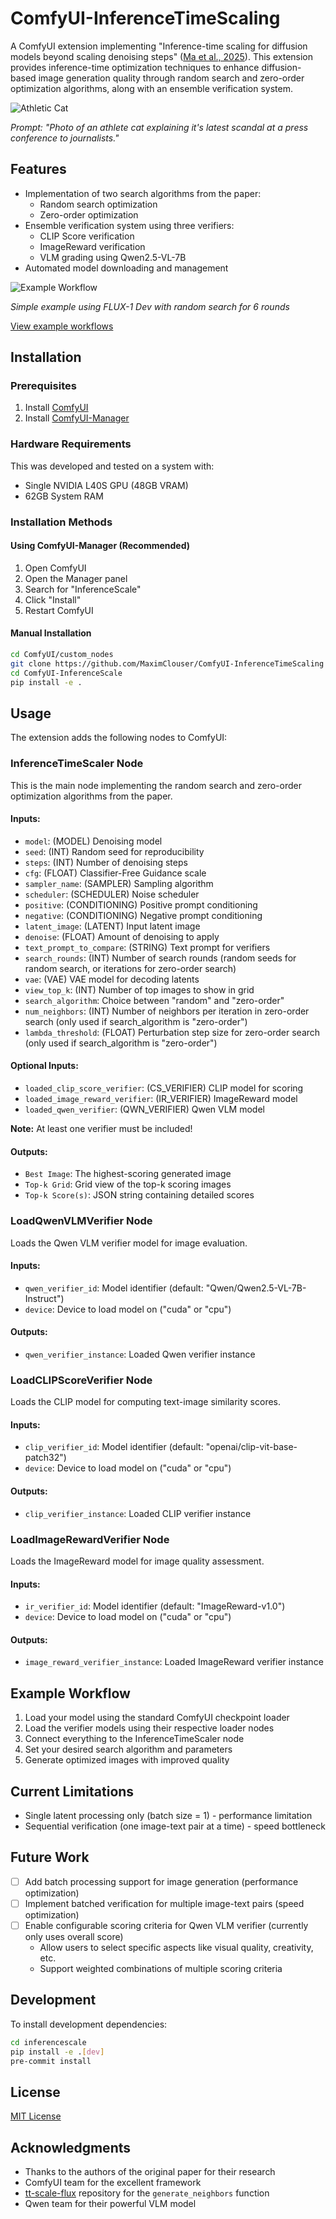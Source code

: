 # ComfyUI-InferenceTimeScaling

A ComfyUI extension implementing "Inference-time scaling for diffusion models beyond scaling denoising steps" ([Ma et al., 2025](https://arxiv.org/abs/2501.09732)). This extension provides inference-time optimization techniques to enhance diffusion-based image generation quality through random search and zero-order optimization algorithms, along with an ensemble verification system.

![Athletic Cat](assets/athletic_cat.png)

*Prompt: "Photo of an athlete cat explaining it's latest scandal at a press conference to journalists."*

## Features

- Implementation of two search algorithms from the paper:
  - Random search optimization
  - Zero-order optimization
- Ensemble verification system using three verifiers:
  - CLIP Score verification
  - ImageReward verification
  - VLM grading using Qwen2.5-VL-7B
- Automated model downloading and management

![Example Workflow](workflows/flux_example.png)

*Simple example using FLUX-1 Dev with random search for 6 rounds*

[View example workflows](workflows/)

## Installation

### Prerequisites

1. Install [ComfyUI](https://github.com/comfyanonymous/ComfyUI)
2. Install [ComfyUI-Manager](https://github.com/ltdrdata/ComfyUI-Manager)

### Hardware Requirements

This was developed and tested on a system with:
- Single NVIDIA L40S GPU (48GB VRAM)
- 62GB System RAM

### Installation Methods

#### Using ComfyUI-Manager (Recommended)
1. Open ComfyUI
2. Open the Manager panel
3. Search for "InferenceScale"
4. Click "Install"
5. Restart ComfyUI

#### Manual Installation
```bash
cd ComfyUI/custom_nodes
git clone https://github.com/MaximClouser/ComfyUI-InferenceTimeScaling
cd ComfyUI-InferenceScale
pip install -e .
```

## Usage

The extension adds the following nodes to ComfyUI:

### InferenceTimeScaler Node

This is the main node implementing the random search and zero-order optimization algorithms from the paper.

#### Inputs:
- `model`: (MODEL) Denoising model
- `seed`: (INT) Random seed for reproducibility
- `steps`: (INT) Number of denoising steps
- `cfg`: (FLOAT) Classifier-Free Guidance scale
- `sampler_name`: (SAMPLER) Sampling algorithm
- `scheduler`: (SCHEDULER) Noise scheduler
- `positive`: (CONDITIONING) Positive prompt conditioning
- `negative`: (CONDITIONING) Negative prompt conditioning
- `latent_image`: (LATENT) Input latent image
- `denoise`: (FLOAT) Amount of denoising to apply
- `text_prompt_to_compare`: (STRING) Text prompt for verifiers
- `search_rounds`: (INT) Number of search rounds (random seeds for random search, or iterations for zero-order search)
- `vae`: (VAE) VAE model for decoding latents
- `view_top_k`: (INT) Number of top images to show in grid
- `search_algorithm`: Choice between "random" and "zero-order"
- `num_neighbors`: (INT) Number of neighbors per iteration in zero-order search (only used if search_algorithm is "zero-order")
- `lambda_threshold`: (FLOAT) Perturbation step size for zero-order search (only used if search_algorithm is "zero-order")

#### Optional Inputs:
- `loaded_clip_score_verifier`: (CS_VERIFIER) CLIP model for scoring
- `loaded_image_reward_verifier`: (IR_VERIFIER) ImageReward model
- `loaded_qwen_verifier`: (QWN_VERIFIER) Qwen VLM model

**Note:** At least one verifier must be included!

#### Outputs:
- `Best Image`: The highest-scoring generated image
- `Top-k Grid`: Grid view of the top-k scoring images
- `Top-k Score(s)`: JSON string containing detailed scores

### LoadQwenVLMVerifier Node

Loads the Qwen VLM verifier model for image evaluation.

#### Inputs:
- `qwen_verifier_id`: Model identifier (default: "Qwen/Qwen2.5-VL-7B-Instruct")
- `device`: Device to load model on ("cuda" or "cpu")

#### Outputs:
- `qwen_verifier_instance`: Loaded Qwen verifier instance

### LoadCLIPScoreVerifier Node

Loads the CLIP model for computing text-image similarity scores.

#### Inputs:
- `clip_verifier_id`: Model identifier (default: "openai/clip-vit-base-patch32")
- `device`: Device to load model on ("cuda" or "cpu")

#### Outputs:
- `clip_verifier_instance`: Loaded CLIP verifier instance

### LoadImageRewardVerifier Node

Loads the ImageReward model for image quality assessment.

#### Inputs:
- `ir_verifier_id`: Model identifier (default: "ImageReward-v1.0")
- `device`: Device to load model on ("cuda" or "cpu")

#### Outputs:
- `image_reward_verifier_instance`: Loaded ImageReward verifier instance

## Example Workflow

1. Load your model using the standard ComfyUI checkpoint loader
2. Load the verifier models using their respective loader nodes
3. Connect everything to the InferenceTimeScaler node
4. Set your desired search algorithm and parameters
5. Generate optimized images with improved quality

## Current Limitations

- Single latent processing only (batch size = 1) - performance limitation
- Sequential verification (one image-text pair at a time) - speed bottleneck

## Future Work

- [ ] Add batch processing support for image generation (performance optimization)
- [ ] Implement batched verification for multiple image-text pairs (speed optimization)
- [ ] Enable configurable scoring criteria for Qwen VLM verifier (currently only uses overall score)
  - Allow users to select specific aspects like visual quality, creativity, etc.
  - Support weighted combinations of multiple scoring criteria

## Development

To install development dependencies:

```bash
cd inferencescale
pip install -e .[dev]
pre-commit install
```

## License

[MIT License](LICENSE)

## Acknowledgments

- Thanks to the authors of the original paper for their research
- ComfyUI team for the excellent framework
- [tt-scale-flux](https://github.com/sayakpaul/tt-scale-flux) repository for the `generate_neighbors` function
- Qwen team for their powerful VLM model
